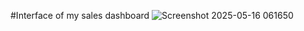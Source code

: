#Interface of my sales dashboard
![Screenshot 2025-05-16 061650](https://github.com/user-attachments/assets/2bdc6e05-4686-4ab8-bbea-628d1fe54869)
